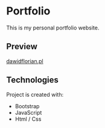 # Portfolio
This is my personal portfolio website.

## Preview
[dawidflorian.pl](https://dawidflorian.pl/)
## Technologies
Project is created with:
* Bootstrap
* JavaScript
* Html / Css
